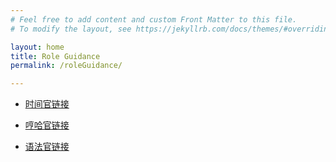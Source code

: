 ```yaml
---
# Feel free to add content and custom Front Matter to this file.
# To modify the layout, see https://jekyllrb.com/docs/themes/#overriding-theme-defaults

layout: home
title: Role Guidance
permalink: /roleGuidance/

---
```




* [时间官链接](https://mp.weixin.qq.com/s?__biz=MzIxMjAyNDM4OQ==&mid=308694489&idx=1&sn=13ebd015fe9e4f6965a1abac0514be00&chksm=00de80f337a909e51f3b3f4fbfc07469538d7926cb112a59b781875459cd8088a8f86fe54d9b&mpshare=1&scene=1&srcid=09054LuLHc0tC56AykcgWdrg&sharer_sharetime=1567648790700&sharer_shareid=b3664d4f2d07605193e44a2151cb77ed&key=915793f25546f1710da827589298d5fde706c75c041060738fd3114129fef881033b31c5331e05a6d4e9714280cbc1fb42174df3a95efe2e67ce51def15678a205b57560d231a905e58916e7aa714ad0&ascene=1&uin=MjA1MzE4NjIyMQ%3D%3D&devicetype=Windows+10&version=62060833&lang=zh_CN&pass_ticket=wS67p7NZHmqBEdzsZulMfMwDfxRUAgujfDK2E%2BVBLUuBES2DZonNzBGcg4%2FKT81U)


* [哼哈官链接](https://mp.weixin.qq.com/s?__biz=MzIxMjAyNDM4OQ==&mid=308694492&idx=1&sn=0f15adefb09ed7d68b9157f58b6a649c&chksm=00de80f637a909e0d9be98367c76985ec62b6efb051a9d4fc1c02b21ca38f665a7381663f9a0&mpshare=1&scene=1&srcid=0905uk3fFP9sqs4ynhb42ZYC&sharer_sharetime=1567648763491&sharer_shareid=b3664d4f2d07605193e44a2151cb77ed&key=39c2b1bc36a45d5041209d7e5f57f4cb3c1e97430e2c8608d9daebedb6bbf825c46038cd162904e7c57b09630c8fc9618e6596df111965b41959b14807f551dfaee82fe55130d1536236e20251c258c6&ascene=1&uin=MjA1MzE4NjIyMQ%3D%3D&devicetype=Windows+10&version=62060833&lang=zh_CN&pass_ticket=wS67p7NZHmqBEdzsZulMfMwDfxRUAgujfDK2E%2BVBLUuBES2DZonNzBGcg4%2FKT81U)


* [语法官链接](https://mp.weixin.qq.com/s?__biz=MzIxMjAyNDM4OQ==&mid=308694495&idx=1&sn=7b743e316d6cc0abcd4aacb5eb2a972a&chksm=00de80f537a909e3f23f7b7fd78746dea93aff3a2c7e9b68389159685e57ef625390fbf0f1d5&mpshare=1&scene=1&srcid=0905J8vXug6mpPny0Nl5KtOz&sharer_sharetime=1567648777091&sharer_shareid=b3664d4f2d07605193e44a2151cb77ed&key=5e617b328261c9244845dab0454134f86cbca9c594170704ec1237543a42411805e7610700739ffccd992f5011d99f1401223737d42c48abcff4787a36b4923965e278af7fb8f30bdb97cf9131b3a5af&ascene=1&uin=MjA1MzE4NjIyMQ%3D%3D&devicetype=Windows+10&version=62060833&lang=zh_CN&pass_ticket=wS67p7NZHmqBEdzsZulMfMwDfxRUAgujfDK2E%2BVBLUuBES2DZonNzBGcg4%2FKT81U)


